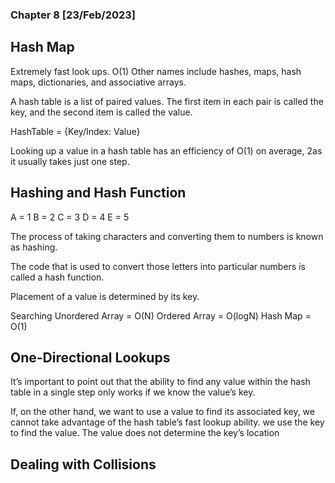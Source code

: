 ### Chapter 8 [23/Feb/2023] 

## Hash Map
Extremely fast look ups. O(1)
Other names include hashes, maps, hash maps, dictionaries, and associative arrays.

A hash table is a list of paired values. The first item in each pair is called the key, and the second item is called the value.

HashTable = {Key/Index: Value}

Looking up a value in a hash table has an efficiency of O(1) on average, 2as it usually takes just one step.

## Hashing and Hash Function
A = 1
B = 2
C = 3
D = 4
E = 5

The process of taking characters and converting them to numbers is known as hashing.

The code that is used to convert those letters into particular numbers is called a hash function.

Placement of a value is determined by its key.

Searching
Unordered Array = O(N)
Ordered Array = O(logN)
Hash Map = O(1)

## One-Directional Lookups
It’s important to point out that the ability to find any value within the hash table in a single step only works if we know the value’s key.

If, on the other hand, we want to use a value to find its associated key, we cannot take advantage of the hash table’s fast lookup ability.
we use the key to find the value. The value does not determine the key’s location

## Dealing with Collisions
